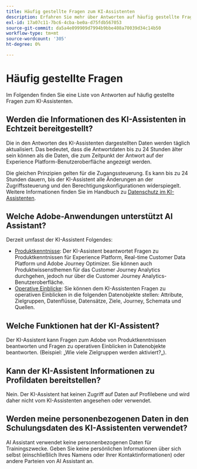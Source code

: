 ```yaml
---
title: Häufig gestellte Fragen zum KI-Assistenten
description: Erfahren Sie mehr über Antworten auf häufig gestellte Fragen zum KI-Assistenten
exl-id: 17a07c11-7bc6-4cba-be0a-d75fdb567053
source-git-commit: da5a4e099909d7994b9bbe408a70039d34c14b50
workflow-type: tm+mt
source-wordcount: '305'
ht-degree: 0%

---
```


# Häufig gestellte Fragen

Im Folgenden finden Sie eine Liste von Antworten auf häufig gestellte Fragen zum KI-Assistenten.

## Werden die Informationen des KI-Assistenten in Echtzeit bereitgestellt?

Die in den Antworten des KI-Assistenten dargestellten Daten werden täglich aktualisiert. Das bedeutet, dass die Antwortdaten bis zu 24 Stunden älter sein können als die Daten, die zum Zeitpunkt der Antwort auf der Experience Platform-Benutzeroberfläche angezeigt werden.

Die gleichen Prinzipien gelten für die Zugangssteuerung. Es kann bis zu 24 Stunden dauern, bis der KI-Assistent alle Änderungen an der Zugriffssteuerung und den Berechtigungskonfigurationen widerspiegelt. Weitere Informationen finden Sie im Handbuch zu [Datenschutz im KI-Assistenten](./privacy.md).

## Welche Adobe-Anwendungen unterstützt AI Assistant?

Derzeit umfasst der KI-Assistent Folgendes:

* [Produktkenntnisse](./home.md#product-knowledge): Der KI-Assistent beantwortet Fragen zu Produktkenntnissen für Experience Platform, Real-time Customer Data Platform und Adobe Journey Optimizer. Sie können auch Produktwissensthemen für das Customer Journey Analytics durchgehen, jedoch nur über die Customer Journey Analytics-Benutzeroberfläche.
* [Operative Einblicke](./home.md#operational-insights): Sie können dem KI-Assistenten Fragen zu operativen Einblicken in die folgenden Datenobjekte stellen: Attribute, Zielgruppen, Datenflüsse, Datensätze, Ziele, Journey, Schemata und Quellen.

## Welche Funktionen hat der KI-Assistent?

Der KI-Assistent kann Fragen zum Adobe von Produktkenntnissen beantworten und Fragen zu operativen Einblicken in Datenobjekte beantworten. (Beispiel: „Wie viele Zielgruppen werden aktiviert?„).

## Kann der KI-Assistent Informationen zu Profildaten bereitstellen?

Nein. Der KI-Assistent hat keinen Zugriff auf Daten auf Profilebene und wird daher nicht vom KI-Assistenten angesehen oder verwendet.

## Werden meine personenbezogenen Daten in den Schulungsdaten des KI-Assistenten verwendet?

AI Assistant verwendet keine personenbezogenen Daten für Trainingszwecke. Geben Sie keine persönlichen Informationen über sich selbst (einschließlich Ihres Namens oder Ihrer Kontaktinformationen) oder andere Parteien von AI Assistant an.
